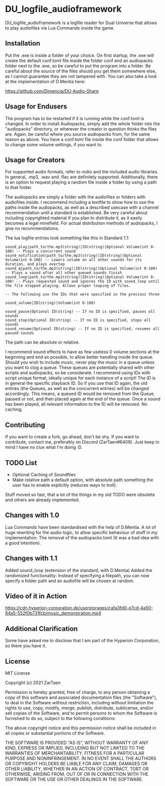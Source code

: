 # DU_logfile_audioframework

DU_logfile_audioframework is a logfile reader for Dual Universe that allows to play audiofiles via Lua Commands inside the game.

## Installation
Put the .exe is inside a folder of your choice. On first startup, the .exe will create the default conf.toml file inside the folder conf and an audiopacks folder next to the .exe, so be careful to put the program into a folder.
Be careful about the source of the files should you get them somewhere else, as I cannot guarantee they are not tampered with.
You can also take a look at the implementation of D.Mentia here:

https://github.com/Dimencia/DU-Audio-Sharp

## Usage for Endusers
The program has to be restarted if it is running while the conf.toml is changed.
In order to install Audiopacks, simply add the whole folder into the "audiopacks" directory, or wherever the creator in question thinks the files are. Again, be careful where you source audiopacks from, for the same reason as above.
You have a conf.toml file inside the conf folder that allows to change some volume settings, if you want to.

## Usage for Creators
For supported audio formats, refer to rodio and the included audio libraries.
In general, .mp3, .wav and .flac are definitely supported.
Additionally, there is an option to request playing a random file inside a folder by using a path to that folder.

The audiopacks are simply a folder with the audiofiles or folders with audiofiles inside. I recommend including a textfile to show how to use the paths inside the audiopacks, as well as a described usecase with a channel recommendation until a standard is established. Be very careful about including copyrighted material if you plan to distribute it, as it easily becomes a legal minefield. For actual distribution methods of audiopacks, I give no recommendations.

The lua logfile entries look something like this in Standard 1.1:
```
sound_play|path_to/the.mp3(string)|ID(string)|Optional Volume(int 0-100) -- Plays a concurrent sound
sound_notification|path_to/the.mp3(string)|ID(string)|Optional Volume(int 0-100) -- Lowers volume on all other sounds for its duration, and plays overtop
sound_q|path_to/the.mp3(string)|ID(string)|Optional Volume(int 0-100) -- Plays a sound after all other queued sounds finish
sound_loop|path_to/the.mp3(string)|ID(string)|Optional Volume(int 0-100) -- Plays requested sound and ignores the ID with sound_loop until the file stopped playing. Allows proper looping of files.

-- The following use the IDs that were specified in the previous three

sound_volume|ID(string)|Volume(int 0-100)

sound_pause|Optional ID(string) -- If no ID is specified, pauses all sounds
sound_stop|Optional ID(string) -- If no ID is specified, stops all sounds
sound_resume|Optional ID(string) -- If no ID is specified, resumes all paused sounds
```

The path can be absolute or relative.

I recommend sound effects to have as few useless 0 volume sections at the beginning and end as possible, to allow better handling inside the queue.
Should you wish to include music, never play the music in a queue unless you want to clog a queue.
These queues are potentially shared with other scripts and audiopacks, so be considerate. I recommend using IDs with script unique format, ideally unique for each instance of a script!
The ID is in general the specific playback ID. So if you use that ID again, the old entries (the Queues, as well as the concurrent entries) will be changed accordingly.
This means, a queued ID would be removed from the Queue, paused or not, and then placed again at the end of the queue.
Once a sound has been played, all relevant information to the ID will be removed. No caching.

## Contributing
If you want to create a fork, go ahead, don't be shy. If you want to contribute, contact me, preferably on Discord (ZarTaen#6409). Just keep in mind I have no clue what I'm doing :D.

## TODO List
- Optional Caching of Soundfiles
- Make relative path a default option, with absolute path something the user has to enable explicitly (reduces ways to troll).

Stuff moved so fast, that a lot of the things in my old TODO were obsolete and others are already implemented.

## Changes with 1.0
Lua Commands have been standardised with the help of D.Mentia.
A lot of huge rewriting for the audio logic, to allow specific behaviour of stuff in my implementation.
The removal of the audiopacks.toml (It was a bad idea with a good intention).

## Changes with 1.1
Added sound_loop (extension of the standard, with D.Mentia)
Added the randomized functionality: Instead of specifying a filepath, you can now specify a folder path and an audiofile will be chosen at random.

## Video of it in Action
https://cdn.hyperion-corporation.de/userstorages/cafa3fd0-e7cd-4a50-84a5-552f0b731fcb/music_demonstration.mp4

## Additional Clarification
Some have asked me to disclose that I am part of the Hyperion Corporation, so there you have it.

## License
MIT License

Copyright (c) 2021 ZarTaen

Permission is hereby granted, free of charge, to any person obtaining a copy
of this software and associated documentation files (the "Software"), to deal
in the Software without restriction, including without limitation the rights
to use, copy, modify, merge, publish, distribute, sublicense, and/or sell
copies of the Software, and to permit persons to whom the Software is
furnished to do so, subject to the following conditions:

The above copyright notice and this permission notice shall be included in all
copies or substantial portions of the Software.

THE SOFTWARE IS PROVIDED "AS IS", WITHOUT WARRANTY OF ANY KIND, EXPRESS OR
IMPLIED, INCLUDING BUT NOT LIMITED TO THE WARRANTIES OF MERCHANTABILITY,
FITNESS FOR A PARTICULAR PURPOSE AND NONINFRINGEMENT. IN NO EVENT SHALL THE
AUTHORS OR COPYRIGHT HOLDERS BE LIABLE FOR ANY CLAIM, DAMAGES OR OTHER
LIABILITY, WHETHER IN AN ACTION OF CONTRACT, TORT OR OTHERWISE, ARISING FROM,
OUT OF OR IN CONNECTION WITH THE SOFTWARE OR THE USE OR OTHER DEALINGS IN THE
SOFTWARE.